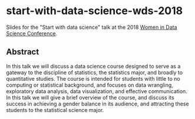 # start-with-data-science-wds-2018

Slides for the "Start with data science" talk at the 2018 [Women in Data Science Conference](http://www.science.smith.edu/wdsboston/).

## Abstract

In this talk we will discuss a data science course designed to serve as a gateway to the discipline of statistics, the statistics major, and broadly to quantitative studies. The course is intended for students with little to no computing or statistical background, and focuses on data wrangling, exploratory data analysis, data visualization, and effective communication. In this talk we will give a brief overview of the course, and discuss its success in achieving a gender balance in its audience, and attracting these students to the statistical science major.
